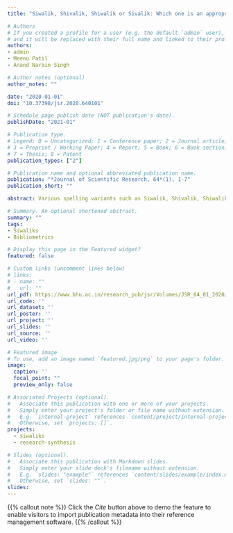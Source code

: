```yaml
---
title: "Siwalik, Shivalik, Shiwalik or Sivalik: Which one is an appropriate term for the foothills of Himalayas?"

# Authors
# If you created a profile for a user (e.g. the default `admin` user), write the username (folder name) here 
# and it will be replaced with their full name and linked to their profile.
authors:
- admin
- Meenu Patil
- Anand Narain Singh

# Author notes (optional)
author_notes: ""

date: "2020-01-01"
doi: "10.37398/jsr.2020.640101"

# Schedule page publish date (NOT publication's date).
publishDate: "2021-01"

# Publication type.
# Legend: 0 = Uncategorized; 1 = Conference paper; 2 = Journal article;
# 3 = Preprint / Working Paper; 4 = Report; 5 = Book; 6 = Book section;
# 7 = Thesis; 8 = Patent
publication_types: ["2"]

# Publication name and optional abbreviated publication name.
publication: "*Journal of Scientific Research, 64*(1), 1-7"
publication_short: ""

abstract: Various spelling variants such as Siwalik, Shivalik, Shiwalik and Sivalik, have been introduced in the literature while referring to foothills of the Himalayas. These spelling variants are creating hindrances to acquiring a complete knowledge about the region. Therefore, the present study has applied bibliometric analysis to resolve the inconsistency about the usage of these terms. Here, we have shown that the term ‘Siwalik’ was most dominant in the available literature. Our analysed results strongly favoured the use of the term ‘Siwalik’ as it is the oldest and most frequently used term in both the major databases Scopus and Web of Science. India is the country that contributes the most to these variations in the spelling and also the articles published in Indian Journals have these variations. Therefore, we strongly recommend the use of the term ‘Siwalik’ while referring to the region. Thus, the present article can serve as a guide to adopt a suitable term for the authors and publishers.

# Summary. An optional shortened abstract.
summary: ""
tags:
- Siwaliks
- Bibliometrics

# Display this page in the Featured widget?
featured: false

# Custom links (uncomment lines below)
# links:
# - name: ""
#   url: ""
url_pdf: https://www.bhu.ac.in/research_pub/jsr/Volumes/JSR_64_01_2020/1.pdf
url_code: ''
url_dataset: ''
url_poster: ''
url_project: ''
url_slides: ''
url_source: ''
url_video: ''

# Featured image
# To use, add an image named `featured.jpg/png` to your page's folder. 
image:
  caption: '' 
  focal_point: ""
  preview_only: false

# Associated Projects (optional).
#   Associate this publication with one or more of your projects.
#   Simply enter your project's folder or file name without extension.
#   E.g. `internal-project` references `content/project/internal-project/index.md`.
#   Otherwise, set `projects: []`.
projects: 
  - siwaliks
  - research-synthesis

# Slides (optional).
#   Associate this publication with Markdown slides.
#   Simply enter your slide deck's filename without extension.
#   E.g. `slides: "example"` references `content/slides/example/index.md`.
#   Otherwise, set `slides: ""`.
slides:
---
```


{{% callout note %}}
Click the *Cite* button above to demo the feature to enable visitors to import publication metadata into their reference management software.
{{% /callout %}}
